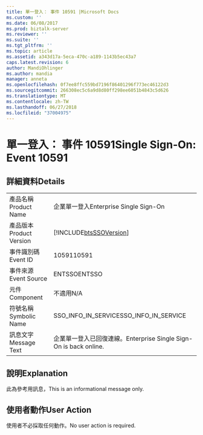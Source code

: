 ```yaml
---
title: 單一登入： 事件 10591 |Microsoft Docs
ms.custom: ''
ms.date: 06/08/2017
ms.prod: biztalk-server
ms.reviewer: ''
ms.suite: ''
ms.tgt_pltfrm: ''
ms.topic: article
ms.assetid: a343d17a-5eca-470c-a189-1143b5ec43a7
caps.latest.revision: 6
author: MandiOhlinger
ms.author: mandia
manager: anneta
ms.openlocfilehash: 0f7ee8ffc559bd7196f86401296f773ec46122d3
ms.sourcegitcommit: 266308ec5c6a9d8d80ff298ee6051b4843c5d626
ms.translationtype: MT
ms.contentlocale: zh-TW
ms.lasthandoff: 06/27/2018
ms.locfileid: "37004975"
---
```

# <a name="single-sign-on-event-10591"></a><span data-ttu-id="680e2-102">單一登入： 事件 10591</span><span class="sxs-lookup"><span data-stu-id="680e2-102">Single Sign-On: Event 10591</span></span>
## <a name="details"></a><span data-ttu-id="680e2-103">詳細資料</span><span class="sxs-lookup"><span data-stu-id="680e2-103">Details</span></span>  
  
|                 |                                                            |
|-----------------|------------------------------------------------------------|
|  <span data-ttu-id="680e2-104">產品名稱</span><span class="sxs-lookup"><span data-stu-id="680e2-104">Product Name</span></span>   |                 <span data-ttu-id="680e2-105">企業單一登入</span><span class="sxs-lookup"><span data-stu-id="680e2-105">Enterprise Single Sign-On</span></span>                  |
| <span data-ttu-id="680e2-106">產品版本</span><span class="sxs-lookup"><span data-stu-id="680e2-106">Product Version</span></span> | [!INCLUDE[btsSSOVersion](../includes/btsssoversion-md.md)] |
|    <span data-ttu-id="680e2-107">事件識別碼</span><span class="sxs-lookup"><span data-stu-id="680e2-107">Event ID</span></span>     |                           <span data-ttu-id="680e2-108">10591</span><span class="sxs-lookup"><span data-stu-id="680e2-108">10591</span></span>                            |
|  <span data-ttu-id="680e2-109">事件來源</span><span class="sxs-lookup"><span data-stu-id="680e2-109">Event Source</span></span>   |                           <span data-ttu-id="680e2-110">ENTSSO</span><span class="sxs-lookup"><span data-stu-id="680e2-110">ENTSSO</span></span>                           |
|    <span data-ttu-id="680e2-111">元件</span><span class="sxs-lookup"><span data-stu-id="680e2-111">Component</span></span>    |                            <span data-ttu-id="680e2-112">不適用</span><span class="sxs-lookup"><span data-stu-id="680e2-112">N/A</span></span>                             |
|  <span data-ttu-id="680e2-113">符號名稱</span><span class="sxs-lookup"><span data-stu-id="680e2-113">Symbolic Name</span></span>  |                    <span data-ttu-id="680e2-114">SSO_INFO_IN_SERVICE</span><span class="sxs-lookup"><span data-stu-id="680e2-114">SSO_INFO_IN_SERVICE</span></span>                     |
|  <span data-ttu-id="680e2-115">訊息文字</span><span class="sxs-lookup"><span data-stu-id="680e2-115">Message Text</span></span>   |         <span data-ttu-id="680e2-116">企業單一登入已回復連線。</span><span class="sxs-lookup"><span data-stu-id="680e2-116">Enterprise Single Sign-On is back online.</span></span>          |
  
## <a name="explanation"></a><span data-ttu-id="680e2-117">說明</span><span class="sxs-lookup"><span data-stu-id="680e2-117">Explanation</span></span>  
 <span data-ttu-id="680e2-118">此為參考用訊息，</span><span class="sxs-lookup"><span data-stu-id="680e2-118">This is an informational message only.</span></span>  
  
## <a name="user-action"></a><span data-ttu-id="680e2-119">使用者動作</span><span class="sxs-lookup"><span data-stu-id="680e2-119">User Action</span></span>  
 <span data-ttu-id="680e2-120">使用者不必採取任何動作。</span><span class="sxs-lookup"><span data-stu-id="680e2-120">No user action is required.</span></span>